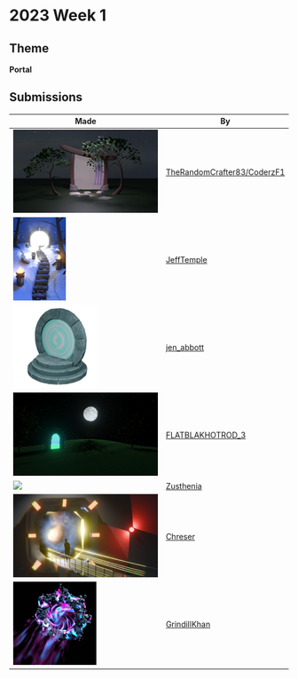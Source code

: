 # 2023 Week 1


## Theme

**Portal**


## Submissions

| Made | By |
|------|----|
| <img src="./TheRandomCrafter83/portal2.png" height="150" /> | [TheRandomCrafter83/CoderzF1](./TheRandomCrafter83/) |
| <img src="./JeffTemple/render03.png" height="150" /> | [JeffTemple](./JeffTemple/) |
| <img src="./jen_abbott/portal-jsa-jan2024.png" height="150" /> | [jen_abbott](./jen_abbott/) |
| <img src="./FLATBLAKHOTROD_3/SSPortal_02.png" height="150" /> | [FLATBLAKHOTROD_3](./FLATBLAKHOTROD_3/) |
| <img src="./Zusthenia/portal.png" height="150" /> | [Zusthenia](./Zusthenia/) |
| <img src="./Chreser/Portal.png" height="150" /> | [Chreser](./Chreser/) |
| <img src="./GrindillKhan/Weekly_01-01-24_Portal_GrindillKhan_01.jpg" height="150" /> | [GrindillKhan](./GrindillKhan/) |
